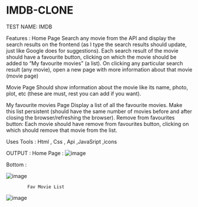 # IMDB-CLONE

TEST NAME: IMDB

Features :
Home Page
Search any movie from the API and display the search results on the frontend (as I type the search results should update, just like Google does for suggestions).
Each search result of the movie should have a favourite button, clicking on which the movie should be added to “My favourite movies” (a list).
On clicking any particular search result (any movie), open a new page with more information about that movie (movie page)

Movie Page
Should show information about the movie like its name, photo, plot, etc (these are must, rest you can add if you want).

My favourite movies Page
Display a list of all the favourite movies.
Make this list persistent (should have the same number of movies before and after closing the browser/refreshing the browser).
Remove from favourites button: Each movie should have remove from favourites button, clicking on which should remove that movie from the list.


Uses Tools  :
                 Html , Css , Api ,JavaSript ,icons
                 
                 
  OUTPUT : 
            Home Page :
  ![image](https://user-images.githubusercontent.com/81305637/228040285-d917f35d-53d2-4e27-a5b8-8416c94b8146.png)
  
  Bottom : 
  
  ![image](https://user-images.githubusercontent.com/81305637/228040468-ae518c9a-7599-4f05-a585-eb58f3e27140.png)
  
  
            Fav Movie List
  ![image](https://user-images.githubusercontent.com/81305637/228040768-b29faf9f-d94d-4842-a594-9ee8ef5ed8fb.png)



                 
                 
